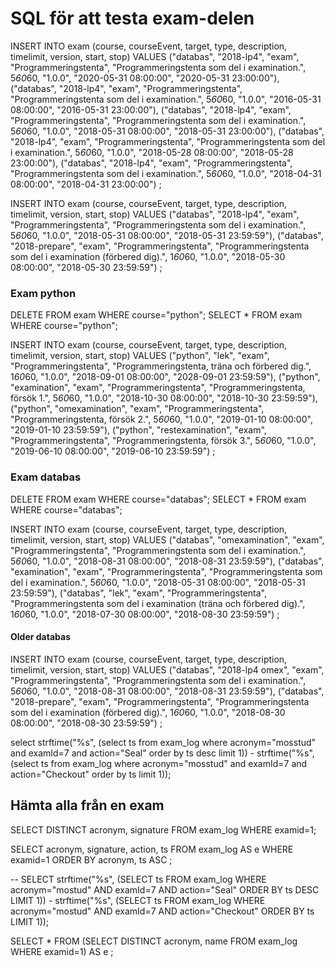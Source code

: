 SQL för att testa exam-delen
============================

INSERT INTO exam 
(course, courseEvent, target, type, description, timelimit, version, start, stop)
VALUES
("databas", "2018-lp4", "exam", "Programmeringstenta", "Programmeringstenta som del i examination.", 5*60*60, "1.0.0", "2020-05-31 08:00:00", "2020-05-31 23:00:00"),
("databas", "2018-lp4", "exam", "Programmeringstenta", "Programmeringstenta som del i examination.", 5*60*60, "1.0.0", "2016-05-31 08:00:00", "2016-05-31 23:00:00"),
("databas", "2018-lp4", "exam", "Programmeringstenta", "Programmeringstenta som del i examination.", 5*60*60, "1.0.0", "2018-05-31 08:00:00", "2018-05-31 23:00:00"),
("databas", "2018-lp4", "exam", "Programmeringstenta", "Programmeringstenta som del i examination.", 5*60*60, "1.0.0", "2018-05-28 08:00:00", "2018-05-28 23:00:00"),
("databas", "2018-lp4", "exam", "Programmeringstenta", "Programmeringstenta som del i examination.", 5*60*60, "1.0.0", "2018-04-31 08:00:00", "2018-04-31 23:00:00")
;

INSERT INTO exam 
(course, courseEvent, target, type, description, timelimit, version, start, stop)
VALUES
("databas", "2018-lp4", "exam", "Programmeringstenta", "Programmeringstenta som del i examination.", 5*60*60, "1.0.0", "2018-05-31 08:00:00", "2018-05-31 23:59:59"),
("databas", "2018-prepare", "exam", "Programmeringstenta", "Programmeringstenta som del i examination (förbered dig).", 1*60*60, "1.0.0", "2018-05-30 08:00:00", "2018-05-30 23:59:59")
;


### Exam python

DELETE FROM exam WHERE course="python";
SELECT * FROM exam WHERE course="python";

INSERT INTO exam 
(course, courseEvent, target, type, description, timelimit, version, start, stop)
VALUES
("python", "lek", "exam", "Programmeringstenta", "Programmeringstenta, träna och förbered dig.", 1*60*60, "1.0.0", "2018-09-01 08:00:00", "2028-09-01 23:59:59"),
("python", "examination", "exam", "Programmeringstenta", "Programmeringstenta, försök 1.", 5*60*60, "1.0.0", "2018-10-30 08:00:00", "2018-10-30 23:59:59"),
("python", "omexamination", "exam", "Programmeringstenta", "Programmeringstenta, försök 2.", 5*60*60, "1.0.0", "2019-01-10 08:00:00", "2019-01-10 23:59:59"),
("python", "restexamination", "exam", "Programmeringstenta", "Programmeringstenta, försök 3.", 5*60*60, "1.0.0", "2019-06-10 08:00:00", "2019-06-10 23:59:59")
;

<!-- INSERT INTO exam 
(course, courseEvent, target, type, description, timelimit, version, start, stop)
VALUES
("python", "2018-lp1", "exam", "Programmeringstenta", "Programmeringstenta som del i examination.", 5*60*60, "1.0.0", "2018-10-30 08:00:00", "2018-10-30 23:59:59"),
("python", "prepare", "exam", "Programmeringstenta", "Programmeringstenta som del i examination (förbered dig).", 1*60*60, "1.0.0", "2018-06-28 08:00:00", "2028-10-30 23:59:59")
; -->



### Exam databas

DELETE FROM exam WHERE course="databas";
SELECT * FROM exam WHERE course="databas";

INSERT INTO exam 
(course, courseEvent, target, type, description, timelimit, version, start, stop)
VALUES
("databas", "omexamination", "exam", "Programmeringstenta", "Programmeringstenta som del i examination.", 5*60*60, "1.0.0", "2018-08-31 08:00:00", "2018-08-31 23:59:59"),
("databas", "examination", "exam", "Programmeringstenta", "Programmeringstenta som del i examination.", 5*60*60, "1.0.0", "2018-05-31 08:00:00", "2018-05-31 23:59:59"),
("databas", "lek", "exam", "Programmeringstenta", "Programmeringstenta som del i examination (träna och förbered dig).", 1*60*60, "1.0.0", "2018-07-30 08:00:00", "2018-08-30 23:59:59")
;



#### Older databas

INSERT INTO exam 
(course, courseEvent, target, type, description, timelimit, version, start, stop)
VALUES
("databas", "2018-lp4 omex", "exam", "Programmeringstenta", "Programmeringstenta som del i examination.", 5*60*60, "1.0.0", "2018-08-31 08:00:00", "2018-08-31 23:59:59"),
("databas", "2018-prepare", "exam", "Programmeringstenta", "Programmeringstenta som del i examination (förbered dig).", 1*60*60, "1.0.0", "2018-08-30 08:00:00", "2018-08-30 23:59:59")
;


select strftime("%s", (select ts from exam_log where acronym="mosstud" and examId=7 and action="Seal" order by ts desc limit 1)) - strftime("%s", (select ts from exam_log where acronym="mosstud" and examId=7 and action="Checkout" order by ts limit 1));


Hämta alla från en exam
------------------------

SELECT DISTINCT acronym, signature FROM exam_log WHERE examid=1;

SELECT
    acronym,
    signature,
    action,
    ts
FROM exam_log AS e
WHERE
    examid=1
ORDER BY acronym, ts ASC
;

--
SELECT 
    strftime("%s", (SELECT ts FROM exam_log WHERE acronym="mostud" AND examId=7 AND action="Seal" ORDER BY ts DESC LIMIT 1)) - strftime("%s", (SELECT ts FROM exam_log WHERE acronym="mostud" AND examId=7 AND action="Checkout" ORDER BY ts LIMIT 1));

SELECT
    *
FROM (SELECT DISTINCT acronym, name FROM exam_log WHERE examid=1) AS e
;
